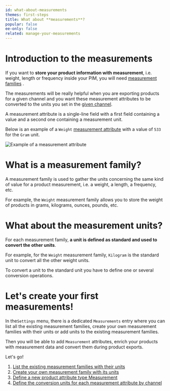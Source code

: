 ```yaml
---
id: what-about-measurements
themes: first-steps
title: What about **measurements**?
popular: false
ee-only: false
related: manage-your-measurements
---
```


# Introduction to the measurements

If you want to **store your product information with measurement**, i.e. weight, length or frequency inside your PIM, you will need [measurement families](#what-is-a-measurement-family) .

The measurements will be really helpful when you are exporting products for a given channel and you want these measurement attributes to be converted to the units you set in the [given channel](manage-your-channels.html#create-a-channel).

A measurement attribute is a single-line field with a first field containing a value and a second one containing a measurement unit.

Below is an example of a `Weight` [measurement attribute](manage-your-attributes.html#create-an-attribute) with a value of `533` for the `Gram` unit.

![Example of a measurement attribute](../img/Settings_Measurement_Attribute.png)

# What is a measurement family?

A measurement family is used to gather the units concerning the same kind of value for a product measurement, i.e. a weight, a length, a frequency, etc.

For example, the `Weight` measurement family allows you to store the weight of products in grams, kilograms, ounces, pounds, etc.

# What about the measurement units?

For each measurement family, **a unit is defined as standard and used to convert the other units**.

For example, for the `Weight` measurement family, `Kilogram` is the standard unit to convert all the other weight units.

To convert a unit to the standard unit you have to define one or several conversion operations.

# Let's create your first measurements!

In the`Settings` menu, there is a dedicated `Measurements` entry where you can list all the existing measurement families, create your own measurement families with their units or add units to the existing measurement families.

Then you will be able to add `Measurement` attributes, enrich your products with measurement data and convert them during product exports.

Let's go!
1. [List the existing measurement families with their units](manage-your-measurements.html#see-all-your-measurement-families)
1. [Create your own measurement family with its units](manage-your-measurements.html#how-to-create-a-measurement-family)
1. [Define a new product attribute type Measurement](manage-your-attributes.html#create-an-attribute)
1. [Define the conversion units for each measurement attribute by channel](manage-your-channels.html#create-a-channel)
